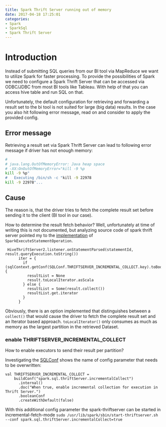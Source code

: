 ```yaml
---
title: Spark Thrift Server running out of memory
date: 2017-04-18 17:25:01
categories:
- Spark
- SparkSql
- Spark Thrift Server
---
```


# Introduction
Instead of submitting SQL queries from our BI tool via MapReduce we want to utilize Spark for faster processing.
To provide the possibilities of Spark we need to configure a Spark Thrift Server that can be accessed via ODBC/JDBC from
most BI tools like Tableau. With help of that you can access hive table and run SQL on that.

Unfortunately, the default configuration for retrieving and forwarding a result set to the bi tool is not suited for large (big data) results.
In the case you also hit following error message, read on and consider to apply the provided config.


## Error message
Retrieving a result set via Spark Thrift Server can lead to following error message if driver has not enough memory:

```bash
#
# java.lang.OutOfMemoryError: Java heap space
# -XX:OnOutOfMemoryError="kill -9 %p
kill -9 %p"
#   Executing /bin/sh -c "kill -9 22978
kill -9 22978"...

```


## Cause
 
The reason is, that the driver tries to fetch the complete result set before sending it to the client (BI tool in our case).

How to determine the result fetch behavior? Well, unfortunately at time of writing this is not documented,
but analyzing source code of spark thrift server pointed my to the [implementation](https://github.com/apache/spark/blob/master/sql/hive-thriftserver/src/main/scala/org/apache/spark/sql/hive/thriftserver/SparkExecuteStatementOperation.scala)
of `SparkExecuteStatementOperation`.
 
```
 HiveThriftServer2.listener.onStatementParsed(statementId, result.queryExecution.toString())
      iter = {
        if (sqlContext.getConf(SQLConf.THRIFTSERVER_INCREMENTAL_COLLECT.key).toBoolean) {
          resultList = None
          result.toLocalIterator.asScala
        } else {
          resultList = Some(result.collect())
          resultList.get.iterator
        }
      }
```      

Obviously, there is an option implemented that distinguishes 
between a `collect()` that would cause the driver to fetch the complete result set and an Iterator based approach.
`toLocalIterator()` only consumes as much as memory as the largest partition in the retrieved Dataset.

### enable THRIFTSERVER_INCREMENTAL_COLLECT 

How to enable executors to send their result per partition?

Investigating the [SQLConf](https://github.com/apache/spark/blob/61b5df567eb8ae0df4059cb0e334316fff462de9/sql/catalyst/src/main/scala/org/apache/spark/sql/internal/SQLConf.scala#L406)
shows the name of config parameter that needs to be overwritten:

```
val THRIFTSERVER_INCREMENTAL_COLLECT =
    buildConf("spark.sql.thriftServer.incrementalCollect")
      .internal()
      .doc("When true, enable incremental collection for execution in Thrift Server.")
      .booleanConf
      .createWithDefault(false)
```

With this additional config parameter the spark-thriftserver can be started in incremental-fetch-mode `sudo /usr/lib/spark/sbin/start-thriftserver.sh --conf spark.sql.thriftServer.incrementalCollect=true`


 